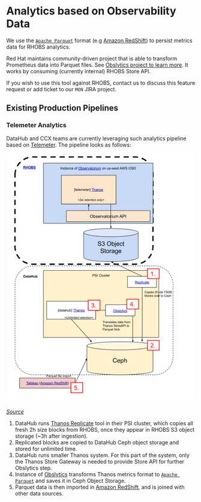 # Analytics based on Observability Data

We use the [`Apache Parquet`](https://parquet.apache.org/) format (e.g [Amazon RedShift](https://aws.amazon.com/redshift/)) to persist metrics data for RHOBS analytics. 

Red Hat maintains community-driven project that is able to transform Prometheus data into Parquet files. See [Obslytics project to learn more](https://github.com/thanos-community/obslytics). It works by consuming (currently internal) RHOBS Store API.

If you wish to use this tool against RHOBS, contact us to discuss this feature request or add ticket to our `MON` JIRA project.

## Existing Production Pipelines

### Telemeter Analytics

DataHub and CCX teams are currently leveraging such analytics pipeline based on [Telemeter](use-cases/telemetry.md). The pipeline looks as follows:

![](../../assets/telemeter-analytics.png)

*[Source](https://docs.google.com/drawings/d/19Z0vtVjlvU_p6aU3hn6PXdN0AWbd2FA4RAC0dT3hU_w/edit)*

1. DataHub runs [Thanos Replicate](https://thanos.io/tip/components/tools.md/#bucket-replicate) tool in their PSI cluster, which copies all fresh 2h size blocks from RHOBS, once they appear in RHOBS S3 object storage (~3h after ingestion).
2. Replicated blocks are copied to DataHub Ceph object storage and stored for unlimited time.
3. DataHub runs smaller Thanos system. For this part of the system, only the Thanos Store Gateway is needed to provide Store API for further Obslytics step.
4. Instance of [Obslytics](https://github.com/thanos-community/obslytics) transforms Thanos metrics format to [`Apache Parquet`](https://parquet.apache.org/) and saves it in Ceph Object Storage.
5. Parquet data is then imported in [Amazon RedShift](https://aws.amazon.com/redshift/), and is joined with other data sources.
